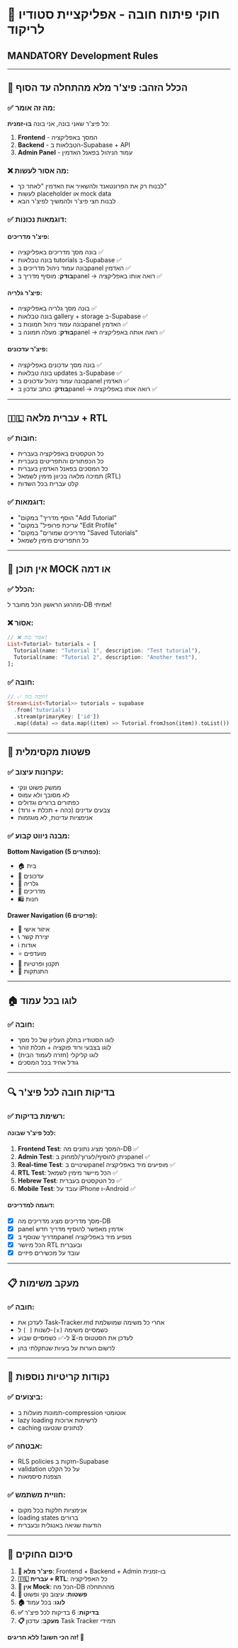 # 🚨 חוקי פיתוח חובה - אפליקציית סטודיו לריקוד
## MANDATORY Development Rules

---

## 🔄 **הכלל הזהב: פיצ'ר מלא מהתחלה עד הסוף**

### ✅ **מה זה אומר:**
כל פיצ'ר שאני בונה, אני בונה **בו-זמנית**:

1. **Frontend** - המסך באפליקציה
2. **Backend** - הטבלאות ב-Supabase + API
3. **Admin Panel** - עמוד הניהול בפאנל האדמין

### ❌ **מה אסור לעשות:**
- לבנות רק את הפרונטאנד ולהשאיר את האדמין "לאחר כך"
- לעשות placeholder או mock data
- לבנות חצי פיצ'ר ולהמשיך לפיצ'ר הבא

### ✅ **דוגמאות נכונות:**

#### **פיצ'ר מדריכים:**
- בונה מסך מדריכים באפליקציה ✅
- בונה טבלאות tutorials ב-Supabase ✅  
- בונה עמוד ניהול מדריכים בpanel האדמין ✅
- **בודק**: מוסיף מדריך בpanel → רואה אותו באפליקציה ✅

#### **פיצ'ר גלריה:**
- בונה מסך גלריה באפליקציה ✅
- בונה טבלאות gallery + storage ב-Supabase ✅
- בונה עמוד ניהול תמונות בpanel האדמין ✅  
- **בודק**: מעלה תמונה בpanel → רואה אותה באפליקציה ✅

#### **פיצ'ר עדכונים:**
- בונה מסך עדכונים באפליקציה ✅
- בונה טבלאות updates ב-Supabase ✅
- בונה עמוד ניהול עדכונים בpanel האדמין ✅
- **בודק**: כותב עדכון בpanel → רואה אותו באפליקציה ✅

---

## 🇮🇱 **עברית מלאה + RTL**

### ✅ **חובות:**
- כל הטקסטים באפליקציה בעברית
- כל הכפתורים והתפריטים בעברית
- כל המסכים בפאנל האדמין בעברית
- תמיכה מלאה בכיוון מימין לשמאל (RTL)
- קלט עברית בכל השדות

### ✅ **דוגמאות:**
- "הוסף מדריך" במקום "Add Tutorial"  
- "עריכת פרופיל" במקום "Edit Profile"
- "מדריכים שמורים" במקום "Saved Tutorials"
- כל התפריטים מימין לשמאל

---

## 🚫 **אין תוכן MOCK או דמה**

### ✅ **הכלל:**
מהרגע הראשון הכל מחובר ל-DB אמיתי!

### ❌ **אסור:**
```dart
// ❌ אסור כזה!
List<Tutorial> tutorials = [
  Tutorial(name: "Tutorial 1", description: "Test tutorial"),
  Tutorial(name: "Tutorial 2", description: "Another test"),
];
```

### ✅ **חובה:**
```dart
// ✅ חובה כזה!
Stream<List<Tutorial>> tutorials = supabase
  .from('tutorials')
  .stream(primaryKey: ['id'])
  .map((data) => data.map((item) => Tutorial.fromJson(item)).toList());
```

---

## 🎯 **פשטות מקסימלית**

### ✅ **עקרונות עיצוב:**
- ממשק פשוט ונקי
- לא מסובך ולא עמוס
- כפתורים ברורים וגדולים
- צבעים עדינים (כהה + תכלת + ורוד)
- אנימציות עדינות, לא מוגזמות

### ✅ **מבנה ניווט קבוע:**
**Bottom Navigation (5 כפתורים):**
- 🏠 בית
- 📢 עדכונים  
- 📸 גלריה
- 🎥 מדריכים
- 🛍️ חנות

**Drawer Navigation (6 פריטים):**
- 👤 איזור אישי
- 📞 יצירת קשר
- ℹ️ אודות
- ⭐ מועדפים  
- 📄 תקנון ופרטיות
- 🚪 התנתקות

---

## 🏠 **לוגו בכל עמוד**

### ✅ **חובה:**
- לוגו הסטודיו בחלק העליון של כל מסך
- לוגו בצבעי ורוד פוקציה + תכלת זוהר
- לוגו קליקלי (חזרה לעמוד הבית)
- גודל אחיד בכל המסכים

---

## 🔍 **בדיקות חובה לכל פיצ'ר**

### ✅ **רשימת בדיקות:**

#### **לכל פיצ'ר שבונה:**
1. **Frontend Test**: המסך מציג נתונים מה-DB ✅
2. **Admin Test**: ניתן להוסיף/לערוך/למחוק בpanel ✅  
3. **Real-time Test**: שינויים בpanel מופיעים מיד באפליקציה ✅
4. **RTL Test**: הכל מיישר מימין לשמאל ✅
5. **Hebrew Test**: כל הטקסטים בעברית ✅
6. **Mobile Test**: עובד על iPhone ו-Android ✅

#### **דוגמה למדריכים:**
- [x] מסך מדריכים מציג מדריכים מה-DB
- [x] panel אדמין מאפשר להוסיף מדריך חדש  
- [x] מדריך שנוסף בpanel מופיע מיד באפליקציה
- [x] הכל מיושר RTL ובעברית
- [x] עובד על מכשירים פיזיים

---

## 📋 **מעקב משימות**

### ✅ **חובה:**
- לעדכן את Task-Tracker.md אחרי כל משימה שמושלמת
- לשנות `[ ]` ל-`[x]` כשמסיים משימה
- לעדכן את הסטטוס מ-⏳ ל-✅ כשמסיים שבוע
- לרשום הערות על בעיות שנתקלתי בהן

---

## 🚨 **נקודות קריטיות נוספות**

### ✅ **ביצועים:**
- תמונות מועלות ב-compression אוטומטי
- lazy loading לרשימות ארוכות
- caching לנתונים שנטענו

### ✅ **אבטחה:**
- RLS policies חזקות ב-Supabase
- validation על כל הקלט
- הצפנת סיסמאות

### ✅ **חוויית משתמש:**
- אנימציות חלקות בכל מקום
- loading states ברורים
- הודעות שגיאה באנגלית ובעברית

---

## 🎯 **סיכום החוקים**

1. **🔄 פיצ'ר מלא**: Frontend + Backend + Admin בו-זמנית
2. **🇮🇱 עברית + RTL**: כל האפליקציה
3. **🚫 אין Mock**: הכל מה-DB מההתחלה  
4. **🎯 פשטות**: עיצוב נקי ופשוט
5. **🏠 לוגו**: בכל עמוד
6. **✅ בדיקות**: 6 בדיקות לכל פיצ'ר
7. **📋 מעקב**: עדכון Task Tracker תמידי

**זה הכי חשוב! ללא חריגים! 🚨**